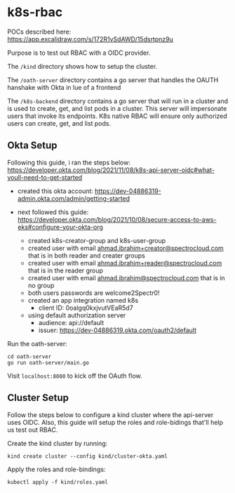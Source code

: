 # k8s-rbac
POCs described here: https://app.excalidraw.com/s/172R1vSdAWD/15dsrtpnz9u

Purpose is to test out RBAC with a OIDC provider.

The `/kind` directory shows how to setup the cluster.

The `/oath-server` directory contains a go server that handles the OAUTH hanshake with Okta in lue of a frontend

The `/k8s-backend` directory contains a go server that will run in a cluster and is used to create, get, and list pods in a cluster.
This server will impersonate users that invoke its endpoints. K8s native RBAC will ensure only authorized users can create, get, and list pods.

## Okta Setup

Following this guide, i ran the steps below: https://developer.okta.com/blog/2021/11/08/k8s-api-server-oidc#what-youll-need-to-get-started

- created this okta account: https://dev-04886319-admin.okta.com/admin/getting-started

- next followed this guide: https://developer.okta.com/blog/2021/10/08/secure-access-to-aws-eks#configure-your-okta-org
    - created k8s-creator-group and k8s-user-group
    - created user with email ahmad.ibrahim+creator@spectrocloud.com that is in both reader and creater groups
    - created user with email ahmad.ibrahim+reader@spectrocloud.com that is in the reader group
    - created user with email ahmad.ibrahim@spectrocloud.com that is in no group
    - both users passwords are welcome2Spectr0!
    - created an app integration named k8s
        - client ID: 0oalgq0kxjvutVEaR5d7
    - using default authorization server
        - audience: api://default
        - issuer: https://dev-04886319.okta.com/oauth2/default

Run the oath-server:
```
cd oath-server
go run oath-server/main.go
```

Visit `localhost:8080` to kick off the OAuth flow.

## Cluster Setup

Follow the steps below to configure a kind cluster where the api-server uses OIDC.
Also, this guide will setup the roles and role-bidings that'll help us test out RBAC.


Create the kind cluster by running:
```
kind create cluster --config kind/cluster-okta.yaml
```

Apply the roles and role-bindings:
```
kubectl apply -f kind/roles.yaml

```
